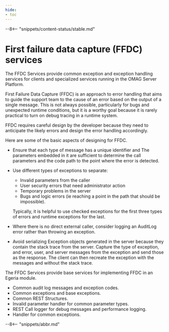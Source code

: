 ```yaml
---
hide:
- toc
---
```


<!-- SPDX-License-Identifier: CC-BY-4.0 -->
<!-- Copyright Contributors to the ODPi Egeria project 2020. -->

--8<-- "snippets/content-status/stable.md"

# First failure data capture (FFDC) services

The FFDC Services provide common exception and exception handling services for
clients and specialized services running in the OMAG Server Platform.

First Failure Data Capture (FFDC) is an approach to error handling that aims to guide
the support team to the cause of an error based on the output of a single
message.  This is not always possible, particularly for bugs and unexpected
runtime conditions, but it is a worthy goal because it is rarely practical
to turn on debug tracing in a runtime system.

FFDC requires careful design by the developer because they need to anticipate
the likely errors and design the error handling accordingly.

Here are some of the basic aspects of designing for FFDC.

* Ensure that each type of message has a unique identifier and
  The parameters embedded in it are sufficient to determine the
  call parameters and the code path to the point where the error
  is detected.

* Use different types of exceptions to separate:
  * Invalid parameters from the caller
  * User security errors that need administrator action
  * Temporary problems in the server
  * Bugs and logic errors (ie reaching a point in the path that should be impossible).
  
  Typically, it is helpful to use checked exceptions for the first three types of errors and
  runtime exceptions for the last.
  
* Where there is no direct external caller, consider logging an AuditLog error
  rather than throwing an exception.
  
* Avoid serializing Exception objects generated in the server because they
  contain the stack trace from the server.  Capture the type of exception,
  and error, user, and server messages from the exception and send those
  as the response.  The client can then recreate the exception with the
  messages and without the stack trace.

The FFDC Services provide base services for implementing FFDC in an Egeria
module.

 * Common audit log messages and exception codes.
 * Common exceptions and base exceptions.
 * Common REST Structures.
 * Invalid parameter handler for common parameter types.
 * REST Call logger for debug messages and performance logging.
 * Handler for common exceptions.

--8<-- "snippets/abbr.md"